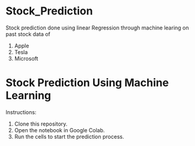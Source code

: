 # Stock_Prediction
Stock prediction done using linear Regression through machine learing on past stock data of 
1. Apple
2. Tesla
3. Microsoft


# Stock Prediction Using Machine Learning
Instructions:
1. Clone this repository.
2. Open the notebook in Google Colab.
3. Run the cells to start the prediction process.
